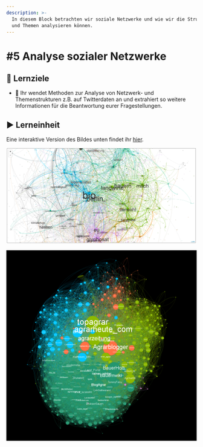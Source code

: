 ```yaml
---
description: >-
  In diesem Block betrachten wir soziale Netzwerke und wie wir die Strukturen
  und Themen analysieren können.
---
```


# \#5 Analyse sozialer Netzwerke

## 🎯 Lernziele

* 🎯 Ihr wendet Methoden zur Analyse von Netzwerk- und Themenstrukturen z.B. auf Twitterdaten an und extrahiert so weitere Informationen für die Beantwortung eurer Fragestellungen.

## ▶ Lerneinheit

Eine interaktive Version des Bildes unten findet ihr [hier](https://agrar-hashtags.glitch.me/).

![Visualisierung von Twitter-Hashtags auf der Agrar- und Lebensmittelbranche. Die Datengrundlage wurde mit SQL erstellt.](../../../../.gitbook/assets/image.png)

![Visualisierung des Twitter-Netzwerks der Agrarbranche.](../../../../.gitbook/assets/twitter_netzwerk_viz.png)

##  <a id="learning-objectives"></a>

